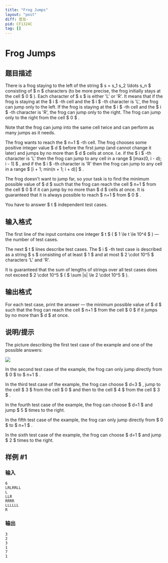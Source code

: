 ```yaml
---
title: "Frog Jumps"
layout: "post"
diff: 普及-
pid: CF1324C
tag: []
---
```


# Frog Jumps

## 题目描述

There is a frog staying to the left of the string $ s = s_1 s_2 \ldots s_n $ consisting of $ n $ characters (to be more precise, the frog initially stays at the cell $ 0 $ ). Each character of $ s $ is either 'L' or 'R'. It means that if the frog is staying at the $ i $ -th cell and the $ i $ -th character is 'L', the frog can jump only to the left. If the frog is staying at the $ i $ -th cell and the $ i $ -th character is 'R', the frog can jump only to the right. The frog can jump only to the right from the cell $ 0 $ .

Note that the frog can jump into the same cell twice and can perform as many jumps as it needs.

The frog wants to reach the $ n+1 $ -th cell. The frog chooses some positive integer value $ d $ before the first jump (and cannot change it later) and jumps by no more than $ d $ cells at once. I.e. if the $ i $ -th character is 'L' then the frog can jump to any cell in a range $ [max(0, i - d); i - 1] $ , and if the $ i $ -th character is 'R' then the frog can jump to any cell in a range $ [i + 1; min(n + 1; i + d)] $ .

The frog doesn't want to jump far, so your task is to find the minimum possible value of $ d $ such that the frog can reach the cell $ n+1 $ from the cell $ 0 $ if it can jump by no more than $ d $ cells at once. It is guaranteed that it is always possible to reach $ n+1 $ from $ 0 $ .

You have to answer $ t $ independent test cases.

## 输入格式

The first line of the input contains one integer $ t $ ( $ 1 \le t \le 10^4 $ ) — the number of test cases.

The next $ t $ lines describe test cases. The $ i $ -th test case is described as a string $ s $ consisting of at least $ 1 $ and at most $ 2 \cdot 10^5 $ characters 'L' and 'R'.

It is guaranteed that the sum of lengths of strings over all test cases does not exceed $ 2 \cdot 10^5 $ ( $ \sum |s| \le 2 \cdot 10^5 $ ).

## 输出格式

For each test case, print the answer — the minimum possible value of $ d $ such that the frog can reach the cell $ n+1 $ from the cell $ 0 $ if it jumps by no more than $ d $ at once.

## 说明/提示

The picture describing the first test case of the example and one of the possible answers:

![](https://cdn.luogu.com.cn/upload/vjudge_pic/CF1324C/662a540925813072330b737ce66b1eb08560ce29.png)

In the second test case of the example, the frog can only jump directly from $ 0 $ to $ n+1 $ .

In the third test case of the example, the frog can choose $ d=3 $ , jump to the cell $ 3 $ from the cell $ 0 $ and then to the cell $ 4 $ from the cell $ 3 $ .

In the fourth test case of the example, the frog can choose $ d=1 $ and jump $ 5 $ times to the right.

In the fifth test case of the example, the frog can only jump directly from $ 0 $ to $ n+1 $ .

In the sixth test case of the example, the frog can choose $ d=1 $ and jump $ 2 $ times to the right.

## 样例 #1

### 输入

```
6
LRLRRLL
L
LLR
RRRR
LLLLLL
R
```

### 输出

```
3
2
3
1
7
1
```

